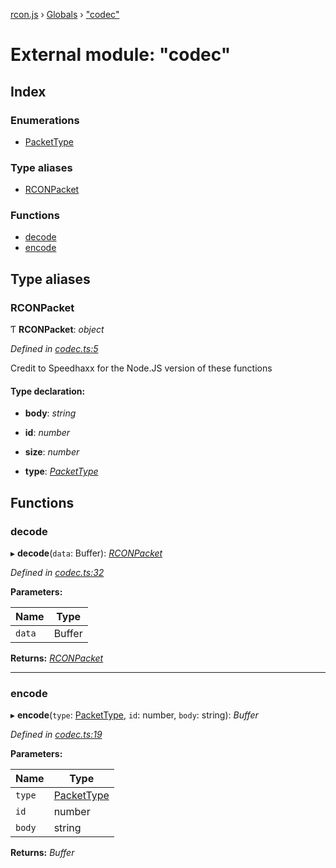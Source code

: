 [rcon.js](../README.md) › [Globals](../globals.md) › ["codec"](_codec_.md)

# External module: "codec"

## Index

### Enumerations

* [PacketType](../enums/_codec_.packettype.md)

### Type aliases

* [RCONPacket](_codec_.md#rconpacket)

### Functions

* [decode](_codec_.md#decode)
* [encode](_codec_.md#encode)

## Type aliases

###  RCONPacket

Ƭ **RCONPacket**: *object*

*Defined in [codec.ts:5](https://github.com/dylhack/rcon.js/blob/16d807e/src/codec.ts#L5)*

Credit to Speedhaxx for the Node.JS version of
these functions

#### Type declaration:

* **body**: *string*

* **id**: *number*

* **size**: *number*

* **type**: *[PacketType](../enums/_codec_.packettype.md)*

## Functions

###  decode

▸ **decode**(`data`: Buffer): *[RCONPacket](_codec_.md#rconpacket)*

*Defined in [codec.ts:32](https://github.com/dylhack/rcon.js/blob/16d807e/src/codec.ts#L32)*

**Parameters:**

Name | Type |
------ | ------ |
`data` | Buffer |

**Returns:** *[RCONPacket](_codec_.md#rconpacket)*

___

###  encode

▸ **encode**(`type`: [PacketType](../enums/_codec_.packettype.md), `id`: number, `body`: string): *Buffer*

*Defined in [codec.ts:19](https://github.com/dylhack/rcon.js/blob/16d807e/src/codec.ts#L19)*

**Parameters:**

Name | Type |
------ | ------ |
`type` | [PacketType](../enums/_codec_.packettype.md) |
`id` | number |
`body` | string |

**Returns:** *Buffer*
